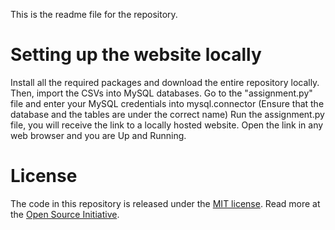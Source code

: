This is the readme file for the repository.

# Setting up the website locally
Install all the required packages and download the entire repository locally.
Then, import the CSVs into MySQL databases. Go to the "assignment.py" file and enter your MySQL credentials into mysql.connector (Ensure that the database and the tables are under the correct name)
Run the assignment.py file, you will receive the link to a locally hosted website. Open the link in any web browser and you are Up and Running.

# License
The code in this repository is released under the [MIT license](https://github.com/git/git-scm.com/blob/main/MIT-LICENSE.txt). Read more at the [Open Source Initiative](https://opensource.org/).
